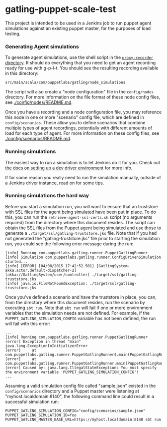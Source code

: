 gatling-puppet-scale-test
=========================

This project is intended to be used in a Jenkins job to run puppet
agent simulations against an existing puppet master, for the purposes
of load testing.

### Generating Agent simulations

To generate agent simulations, use the shell script in the
[`proxy-recorder` directory](../proxy-recorder).  It should do everything that
you need to get an agent recording ready for use with g-p-l-t.  You should see
the resulting recording available in this directory:

    src/main/scala/com/puppetlabs/gatling/node_simulations

The script will also create a "node configuration" file in the `config/nodes`
directory.  For more information on the file format of these node config files,
see [./config/nodes/README.md](./config/nodes/README.md).

Once you have a recording and a node configuration file, you may reference this
node  in one or more "scenario" config file, which are defined in `config/scenarios`.
These allow you to define scenarios that combine multiple types of agent recordings,
potentially with different amounts of load for each type of agent.  For more
information on these config files, see [./config/scenarios/README.md](./config/scenarios/README.md).

### Running simulations

The easiest way to run a simulation is to let Jenkins do it for you.  Check out
[the docs on setting up a dev driver environment](../jenkins-integration/dev) for
more info.

If for some reason you really need to run the simulation manually, outside of
a Jenkins driver instance, read on for some tips.

### Running simulations the hard way

Before you start a simulation run, you will want to ensure that an truststore
with SSL files for the agent being simulated have been put in place.  To do
this, you can run the `retrieve-agent-ssl-certs.sh` script (no arguments
required) from the directory where this document resides.  The script can obtain
the SSL files from the Puppet agent being simulated and use those to generate
a `./target/ssl/gatling-truststore.jks` file.  Note that if you had not
generated the "gatling-truststore.jks" file prior to starting the simulation
run, you could see the following error message during the run:

~~~~
[info] Running com.puppetlabs.gatling.runner.PuppetGatlingRunner
[info] Simulation com.puppetlabs.gatling.runner.ConfigDrivenSimulation started...
[info] [ERROR] [04/08/2015 17:42:52.501] [GatlingSystem-akka.actor.default-dispatcher-2] [akka://GatlingSystem/user/controller] ./target/ssl/gatling-truststore.jks
[info] java.io.FileNotFoundException: ./target/ssl/gatling-truststore.jks
~~~~

Once you've defined a scenario and have the truststore in place, you can, from
the directory where this document resides, run the scenario by executing
`sbt run`.  Note that `sbt run` will fail if one or more environment variables
that the simulation needs are not defined.  For example, if the
`PUPPET_GATLING_SIMULATION_CONFIG` variable has not been defined, the run will
fail with this error:

~~~~
...
[info] Running com.puppetlabs.gatling.runner.PuppetGatlingRunner
[error] Exception in thread "main" java.lang.ExceptionInInitializerError
[error] 	at com.puppetlabs.gatling.runner.PuppetGatlingRunner$.main(PuppetGatlingRunner.scala:17)
[error] 	at com.puppetlabs.gatling.runner.PuppetGatlingRunner.main(PuppetGatlingRunner.scala)
[error] Caused by: java.lang.IllegalStateException: You must specify the environment variable 'PUPPET_GATLING_SIMULATION_CONFIG'!
...
~~~~

Assuming a valid simulation config file called "sample.json" existed in the
`config/scenarios` directory and a Puppet master were listening at
"myhost.localdomain:8140", the following command line could result in a
successful simulation run:

~~~~
PUPPET_GATLING_SIMULATION_CONFIG="config/scenarios/sample.json" PUPPET_GATLING_SIMULATION_ID=foo PUPPET_GATLING_MASTER_BASE_URL=https://myhost.localdomain:8140 sbt run
~~~~

